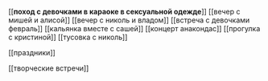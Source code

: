 [[**поход с девочками в караоке в сексуальной одежде**]]
[[вечер с мишей и алисой]]
[[вечер с николь и владом]]
[[встреча с девочками февраль]]
[[кальянка вместе с сашей]]
[[концерт анакондас]]
[[прогулка с кристиной]]
[[тусовка с николь]]

[[праздники]]

[[творческие встречи]]
